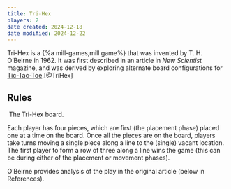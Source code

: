 ```yaml
---
title: Tri-Hex
players: 2
date created: 2024-12-18
date modified: 2024-12-22
---
```


Tri-Hex is a {%a mill-games,mill game%} that was invented by T. H. O’Beirne in 1962. It was first described in an article in <cite>New Scientist</cite> magazine, and was derived by exploring alternate board configurations for [Tic-Tac-Toe](games/tic-tac-toe/tic-tac-toe.md).[@TriHex]

## Rules

<Image 
    src="tri-hex.svg"
    noborder=true
    alt="">
The Tri-Hex board.
</Image>

Each player has four pieces, which are first (the placement phase) placed one at
a time on the board. Once all the pieces are on the board, players take turns
moving a single piece along a line to the (single) vacant location. The first
player to form a row of three along a line wins the game (this can be during
either of the placement or movement phases).

O’Beirne provides analysis of the play in the original article (below in References).

